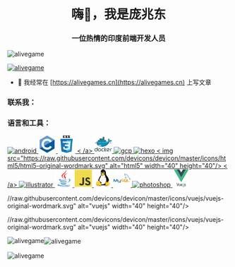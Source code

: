 <h1 align="center">嗨👋，我是庞兆东</h1>
<h3 align="center">一位热情的印度前端开发人员</h3>

<p align="left"> <img src=" https://komarev.com/ghpvc/?username=alivegame&label=Profile%20views&color=0e75b6&style=flat" alt="alivegame" /> </p>

<p align="left"> <a href="https:/ /github.com/ryo-ma/github-profile-trophy"><img src="https://github-profile-trophy.vercel.app/?username=alivegame" alt="alivegame" /></a > </p>

- 📝 我经常在 [https://alivegames.cn](https://alivegames.cn) 上写文章

<h3 align="left">联系我：</h3>
<p align= “左”>
</p>

<h3 align="left">语言和工具：</h3>
<p align="left"> <a href="https://developer.android.com" target="_blank" rel="noreferrer"> <img src="https://raw.githubusercontent.com/devicons /devicon/master/icons/android/android-original-wordmark.svg" alt="android" width="40" height="40"/> </a> <a href="https://www.cprogramming .com/" target="_blank" rel="noreferrer"> <img src="https://raw.githubusercontent.com/devicons/devicon/master/icons/c/c-original.svg" alt="c " width="40" height="40"/> </a> <a href="https://www.w3schools.com/css/" target="_blank" rel="noreferrer"> <img src="https://raw.githubusercontent.com/devicons/devicon/master/icons/css3/css3-original-wordmark.svg" alt="css3" width="40" height="40"/> < /a> <a href="https://www.docker.com/" target="_blank" rel="noreferrer"> <img src="https://raw.githubusercontent.com/devicons/devicon/master /icons/docker/docker-original-wordmark.svg" alt="docker" width="40" height="40"/> </a> <a href="https://cloud.google.com" 目标="_blank" rel="noreferrer"> <img src="https://www.vectorlogo.zone/logos/google_cloud/google_cloud-icon.svg" alt="gcp" width="40" height="40" /> </a> <a href="hexo.io/" target="_blank" rel="noreferrer"> <img src="https://www.vectorlogo.zone/logos/hexoio/hexoio-icon.svg" alt ="hexo" width="40" height="40"/> </a> <a href="https://www.w3.org/html/" target="_blank" rel="noreferrer"> < img src="https://raw.githubusercontent.com/devicons/devicon/master/icons/html5/html5-original-wordmark.svg" alt="html5" width="40" height="40"/> < /a> <a href="https://www.adobe.com/in/products/illustrator.html" target="_blank" rel="noreferrer"> <img src="https://www.vectorlogo.zone/logos/adobe_illustrator/adobe_illustrator-icon.svg" alt="illustrator" width="40" height="40"/> </a> <a href="https://www.java.com" target= "_blank" rel="noreferrer"> <img src="https://raw.githubusercontent.com/devicons/devicon/master/icons/java/java-original.svg" alt="java" width="40" height="40"/> </a> <a href="https://developer.mozilla.org/en-US/docs/Web/JavaScript" target="_blank" rel="noreferrer"> <img src ="https://raw.githubusercontent.com/devicons/devicon/master/icons/javascript/javascript-original.svg" alt="javascript" width="40" height="40"/> </a> <a href="https://www.linux.org/" target="_blank" rel="noreferrer"> <img src="https://raw.githubusercontent.com/devicons/devicon/master /icons/linux/linux-original.svg" alt="linux" width="40" height="40"/> </a> <a href="https://www.mysql.com/" target= "_blank" rel="noreferrer"> <img src="https://raw.githubusercontent.com/devicons/devicon/master/icons/mysql/mysql-original-wordmark.svg" alt="mysql" width=" 40" height="40"/> </a> <a href="https://www.photoshop.com/en" target="_blank" rel="noreferrer"> <img src="https://生的。githubusercontent.com/devicons/devicon/master/icons/photoshop/photoshop-line.svg" alt="photoshop" width="40" height="40"/> </a> <a href="https:// vuejs.org/" target="_blank" rel="noreferrer"> <img src="https://raw.githubusercontent.com/devicons/devicon/master/icons/vuejs/vuejs-original-wordmark.svg" alt ="vuejs" width="40" height="40"/> </a> </p>//raw.githubusercontent.com/devicons/devicon/master/icons/vuejs/vuejs-original-wordmark.svg" alt="vuejs" width="40" height="40"/> </a> </p >//raw.githubusercontent.com/devicons/devicon/master/icons/vuejs/vuejs-original-wordmark.svg" alt="vuejs" width="40" height="40"/> </a> </p >

<p><img align="left" src="https://github-readme-stats.vercel.app/api/top-langs?username=alivegame&show_icons=true&locale=en&layout=compact" alt="alivegame" /> </p>

<p> <img align="center" src="https://github-readme-stats.vercel.app/api?username=alivegame&show_icons=true&locale=en" alt="alivegame" /> </p>

<p><img align="center" src="https://github-readme-streak-stats.herokuapp.com/?user=alivegame&" alt="alivegame" /></p>

